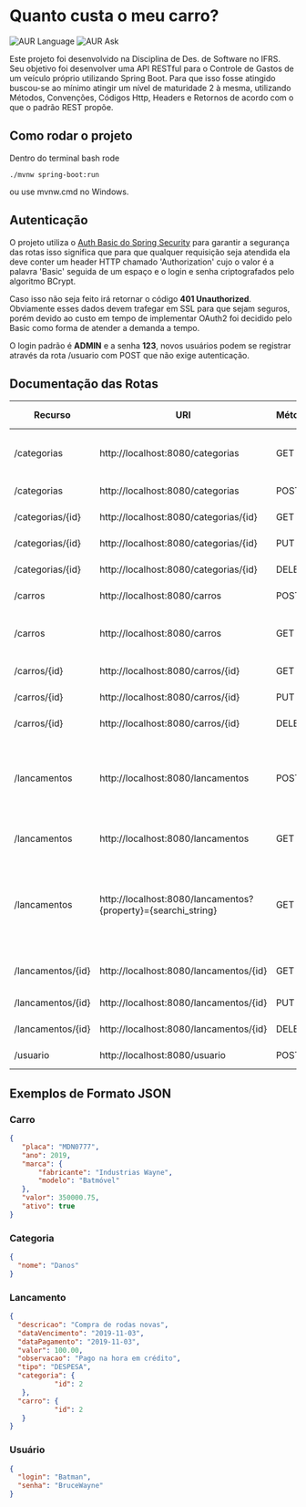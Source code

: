 # Quanto custa o meu carro?
![AUR Language](https://img.shields.io/badge/Made%20with-Java-critical?logo=Java&style=flat-square)
![AUR Ask](https://img.shields.io/badge/Ask%20Me-Anything-orange?style=flat-square)

Este projeto foi desenvolvido na Disciplina de Des. de Software no IFRS. Seu objetivo foi desenvolver uma API RESTful para o
Controle de Gastos de um veículo próprio utilizando Spring Boot. Para que isso fosse atingido buscou-se ao mínimo atingir
um nível de maturidade 2 à mesma, utilizando Métodos, Convenções, Códigos Http, Headers e Retornos de acordo com o que o padrão REST
propõe.

## Como rodar o projeto

Dentro do terminal bash rode
```
./mvnw spring-boot:run
```
ou use mvnw.cmd no Windows.

## Autenticação

O projeto utiliza o [Auth Basic do Spring Security](https://docs.spring.io/spring-security/site/docs/current/reference/htmlsingle/#servlet-hello-jc) para garantir a segurança das rotas
isso significa que para que qualquer requisição seja atendida ela deve conter um
header HTTP chamado 'Authorization' cujo o valor é a palavra 'Basic' seguida de um espaço
e o login e senha criptografados pelo algoritmo BCrypt.

Caso isso não seja feito irá retornar o código **401 Unauthorized**. Obviamente esses dados
devem trafegar em SSL para que sejam seguros, porém devido ao custo em tempo de implementar
OAuth2 foi decidido pelo Basic como forma de atender a demanda a tempo.

O login padrão é **ADMIN** e a senha **123**, novos usuários podem se registrar através
da rota /usuario com POST que não exige autenticação.

## Documentação das Rotas
| Recurso           | URI                                                          | Método | Código Esperado | Retorno Esperado                                                                |
|-------------------|--------------------------------------------------------------|--------|-----------------|---------------------------------------------------------------------------------|
| /categorias       | http://localhost:8080/categorias                             | GET    | 200 Ok          | Listagem de todos os items do recurso                                           |
| /categorias       | http://localhost:8080/categorias                             | POST   | 201 Created     | A categoria criada                                                              |
| /categorias/{id}  | http://localhost:8080/categorias/{id}                        | GET    | 200 Ok          | A categoria chamada                                                             |
| /categorias/{id}  | http://localhost:8080/categorias/{id}                        | PUT    | 200 Ok          | A categoria atualizada                                                          |
| /categorias/{id}  | http://localhost:8080/categorias/{id}                        | DELETE | 204 No Content  | Nada                                                                            |
| /carros           | http://localhost:8080/carros                                 | POST   | 201 Created     | O Carro criado                                                                  |
| /carros           | http://localhost:8080/carros                                 | GET    | 200 Ok          | Listagens de todos os items do recurso                                          |
| /carros/{id}      | http://localhost:8080/carros/{id}                            | GET    | 200 Ok          | O carro chamado                                                                 |
| /carros/{id}      | http://localhost:8080/carros/{id}                            | PUT    | 200 Ok          | O carro modificado                                                              |
| /carros/{id}      | http://localhost:8080/carros/{id}                            | DELETE | 204 No Content  | Nada                                                                            |
| /lancamentos      | http://localhost:8080/lancamentos                            | POST   | 201 Created     | O lancamento criado com null nas propriedades de carro e categoria              |
| /lancamentos      | http://localhost:8080/lancamentos                            | GET    | 200 Ok          | Todos os lançamentos paginados                                                  |
| /lancamentos      | http://localhost:8080/lancamentos?{property}={searchi\_string} | GET    | 200 Ok          | Apenas os resultados que a propriedade passada corresponda à pesquisa paginados |
| /lancamentos/{id} | http://localhost:8080/lancamentos/{id}                       | GET    | 200 Ok          | O lançamento chamado                                                            |
| /lancamentos/{id} | http://localhost:8080/lancamentos/{id}                       | PUT    | 200 Ok          | O recurso atualizado                                                            |
| /lancamentos/{id} | http://localhost:8080/lancamentos/{id}                       | DELETE | 204 No Content  | Nada                                                                            |
| /usuario          | http://localhost:8080/usuario                                | POST   | 201 Created     | Registra um novo usuário                                                        |

## Exemplos de Formato JSON

### Carro
```Json
{
   "placa": "MDN0777",
   "ano": 2019,
   "marca": {
       "fabricante": "Industrias Wayne",
       "modelo": "Batmóvel"
   },
   "valor": 350000.75,
   "ativo": true
}
```

### Categoria
```Json
{
  "nome": "Danos"
}
```

### Lancamento
```Json
{
  "descricao": "Compra de rodas novas",
  "dataVencimento": "2019-11-03",
  "dataPagamento": "2019-11-03",
  "valor": 100.00,
  "observacao": "Pago na hora em crédito",
  "tipo": "DESPESA",
  "categoria": {
           "id": 2
   },
  "carro": {
           "id": 2
   }
}
```
### Usuário 
```Json
{
  "login": "Batman",
  "senha": "BruceWayne"
}
```
